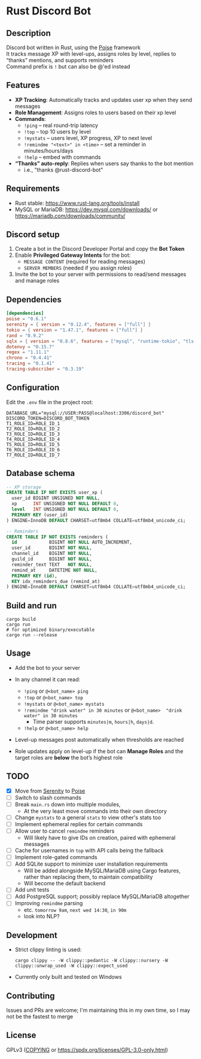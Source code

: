 # Rust Discord Bot

## Description

Discord bot written in Rust, using the [Poise](https://github.com/serenity-rs/poise/) framework<br />
It tracks message XP with level-ups, assigns roles by level, replies to “thanks” mentions, and supports reminders<br />
Command prefix is `!` but can also be @'ed instead

## Features

- **XP Tracking**: Automatically tracks and updates user xp when they send messages
- **Role Management**: Assigns roles to users based on their xp level
- **Commands**:
  - `!ping` – real round-trip latency
  - `!top` – top 10 users by level
  - `!mystats` – users level, XP progress, XP to next level
  - `!remindme "<text>" in <time>` – set a reminder in minutes/hours/days
  - `!help` – embed with commands
- **“Thanks” auto-reply**: Replies when users say thanks to the bot mention
   - i.e., "thanks @rust-discord-bot"

## Requirements

- Rust stable: <https://www.rust-lang.org/tools/install>
- MySQL or MariaDB: <https://dev.mysql.com/downloads/> or <https://mariadb.com/downloads/community/>

## Discord setup

1. Create a bot in the Discord Developer Portal and copy the **Bot Token**
2. Enable **Privileged Gateway Intents** for the bot:
   - `MESSAGE CONTENT` (required for reading messages)
   - `SERVER MEMBERS` (needed if you assign roles)
3. Invite the bot to your server with permissions to read/send messages and manage roles

## Dependencies
```toml
[dependencies]
poise = "0.6.1"
serenity = { version = "0.12.4", features = ["full"] }
tokio = { version = "1.47.1", features = ["full"] }
rand = "0.9.2"
sqlx = { version = "0.8.6", features = ["mysql", "runtime-tokio", "tls-rustls"] }
dotenvy = "0.15.7"
regex = "1.11.1"
chrono = "0.4.41"
tracing = "0.1.41"
tracing-subscriber = "0.3.19"
```

## Configuration

Edit the `.env` file in the project root:
```env
DATABASE_URL="mysql://USER:PASS@localhost:3306/discord_bot"
DISCORD_TOKEN=DISCORD_BOT_TOKEN
T1_ROLE_ID=ROLE_ID_1
T2_ROLE_ID=ROLE_ID_2
T3_ROLE_ID=ROLE_ID_3
T4_ROLE_ID=ROLE_ID_4
T5_ROLE_ID=ROLE_ID_5
T6_ROLE_ID=ROLE_ID_6
T7_ROLE_ID=ROLE_ID_7
```

## Database schema

```sql
-- XP storage
CREATE TABLE IF NOT EXISTS user_xp (
  user_id BIGINT UNSIGNED NOT NULL,
  xp      INT UNSIGNED NOT NULL DEFAULT 0,
  level   INT UNSIGNED NOT NULL DEFAULT 0,
  PRIMARY KEY (user_id)
) ENGINE=InnoDB DEFAULT CHARSET=utf8mb4 COLLATE=utf8mb4_unicode_ci;

-- Reminders
CREATE TABLE IF NOT EXISTS reminders (
  id            BIGINT NOT NULL AUTO_INCREMENT,
  user_id       BIGINT NOT NULL,
  channel_id    BIGINT NOT NULL,
  guild_id      BIGINT NOT NULL,
  reminder_text TEXT   NOT NULL,
  remind_at     DATETIME NOT NULL,
  PRIMARY KEY (id),
  KEY idx_reminders_due (remind_at)
) ENGINE=InnoDB DEFAULT CHARSET=utf8mb4 COLLATE=utf8mb4_unicode_ci;
```

## Build and run

```fish
cargo build
cargo run
# for optimized binary/executable
cargo run --release
```

## Usage

* Add the bot to your server
* In any channel it can read:

  * `!ping` or `@<bot_name> ping`
  * `!top` or `@<bot_name> top`
  * `!mystats` or `@<bot_name> mystats`
  * `!remindme "drink water" in 30 minutes` or `@<bot_name>  "drink water" in 30 minutes`
     * Time parser supports `minutes|m`, `hours|h`, `days|d`.
  * `!help` or `@<bot_name> help`
* Level-up messages post automatically when thresholds are reached
* Role updates apply on level-up if the bot can **Manage Roles** and the target roles are **below** the bot’s highest role

## TODO
- [x] Move from [Serenity](https://github.com/serenity-rs/serenity/) to [Poise](https://github.com/serenity-rs/poise/)
- [ ] Switch to slash commands
- [ ] Break `main.rs` down into multiple modules,
    - At the very least move commands into their own directory
- [ ] Change `mystats` to a general `stats` to view other's stats too
- [ ] Implement ephemeral replies for certain commands
- [ ] Allow user to cancel `remindme` reminders
    - Will likely have to give IDs on creation, paired with ephemeral messages
- [ ] Cache for usernames in `top` with API calls being the fallback
- [ ] Implement role-gated commands
- [ ] Add SQLite support to minimize user installation requirements
    - Will be added alongside MySQL/MariaDB using Cargo features, rather than replacing them, to maintain compatibility
    - Will become the default backend
- [ ] Add unit tests
- [ ] Add PostgreSQL support; possibly replace MySQL/MariaDB altogether
- [ ] Improving `remindme` parsing
    - etc. `tomorrow 9am`, `next wed 14:30`, `in 90m`
    - look into NLP?

## Development

* Strict clippy linting is used:

  ```fish
  cargo clippy -- -W clippy::pedantic -W clippy::nursery -W clippy::unwrap_used -W clippy::expect_used
  ```

* Currently only built and tested on Windows

## Contributing

Issues and PRs are welcome; I'm maintaining this in my own time, so I may not be the fastest to merge

## License

GPLv3 ([COPYING](https://github.com/gmifflen/rust-discord-bot/blob/main/COPYING) or <https://spdx.org/licenses/GPL-3.0-only.html>)
